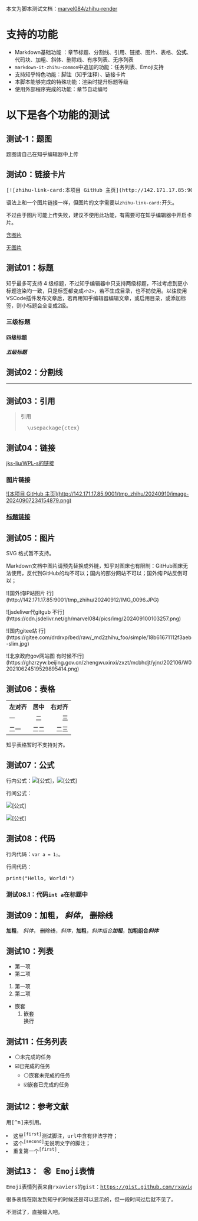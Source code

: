 <!-- 摘自 https://github.com/jks-liu/zhihu/blob/master/WPLs-introduction-and-test.md -->
<p>本文为脚本测试文档：<a href="https://github.com/marvel084/zhihu-render">marvel084/zhihu-render</a></p><h1>支持的功能</h1><ul>
<li>Markdown基础功能 ：章节标题、分割线、引用、链接、图片、表格、<strong>公式</strong>、代码块、加粗、斜体、删除线、有序列表、无序列表</li><li><code>markdown-it-zhihu-common</code>中追加的功能：任务列表、Emoji支持</li><li>支持知乎特色功能：脚注（知乎注释）、链接卡片</li><li>本脚本能够完成的特殊功能：渲染时提升标题等级</li><li>使用外部程序完成的功能：章节自动编号</li></ul><h1>以下是各个功能的测试</h1><h2>测试-1：题图</h2><p>题图请自己在知乎编辑器中上传</p><h2>测试0：链接卡片</h2><pre lang="md">[![zhihu-link-card:本项目 GitHub 主页](http://142.171.17.85:9001/tmp_zhihu/20240910/image-20240907234154879.png)](https://github.com/jks-liu/WPL-s)
</pre><p>语法上和一个图片链接一样，但图片的文字需要以<code>zhihu-link-card:</code>开头。</p><p>不过由于图片可能上传失败，建议不使用此功能，有需要可在知乎编辑器中开启卡片。</p><p><a href="https://github.com/marvel084/zhihu-render" data-draft-node="block" data-draft-type="link-card" data-image="http://142.171.17.85:9001/tmp_zhihu/20240910/image-20240907234154879.png" data-image-width="640" data-image-height="480">含图片</a></p><p><a href="https://github.com/marvel084/zhihu-render" data-draft-node="block" data-draft-type="link-card" data-image="" data-image-width="640" data-image-height="480">无图片</a></p><h2>测试01：标题</h2><p>知乎最多可支持 4 级标题，不过知乎编辑器中只支持两级标题，不过考虑到更小标题渲染均一致，只是标签都变成<code>&lt;h2&gt;</code>，若不生成目录，也不妨使用。以往使用VSCode插件发布文章后，若再用知乎编辑器编辑文章，或启用目录，或添加标签，则小标题会全变成2级。</p><h3>三级标题</h3><h4>四级标题</h4><h5>五级标题</h5><h2>测试02：分割线</h2><hr>
<h2>测试03：引用</h2><blockquote>
<p>引用</p><pre lang="latex">  \usepackage{ctex}
</pre></blockquote><h2>测试04：链接</h2><p><a href="https://github.com/jks-liu/WPL-s">jks-liu/WPL-s的链接</a></p><h3>图片链接</h3><p><a href="https://github.com/jks-liu/WPL-s">![本项目 GitHub 主页](http://142.171.17.85:9001/tmp_zhihu/20240910/image-20240907234154879.png)</a></p><h3><a href="https://github.com/jks-liu/WPL-s">标题链接</a></h3><h2>测试05：图片</h2><p>SVG 格式暂不支持。</p><p>Markdown文档中图片请预先替换成外链，知乎对图床也有限制：GitHub图床无法使用，反代到GitHub的均不可以；国内的部分网站不可以；国外纯IP站反倒可以；</p><!-- ![本地 JPG 图片](pics/Along-the-River-During-the-Qingming-Festival.jpg)
`![本地 SVG 图片](pics/emission9.svg)` -->
<p>![国外纯IP站图片 行](http://142.171.17.85:9001/tmp_zhihu/20240912/IMG_0096.JPG)</p><p>![jsdeliver代gitgub 不行](https://cdn.jsdelivr.net/gh/marvel084/pics/img/202409100103257.png)</p><p>![国内gitee站 行](https://gitee.com/drdrxp/bed/raw/_md2zhihu_foo/simple/18b61671112f3aeb-slim.jpg)</p><p>![北京政府gov网站图 有时候不行](https://ghzrzyw.beijing.gov.cn/zhengwuxinxi/zxzt/mcbhdjt/yjnr/202106/W020210624519529895414.png)</p><!-- `![网络 SVG 图片](https://www.w3school.com.cn/svg/circle1.svg)` -->
<h2>测试06：表格</h2><table data-draft-node="block" data-draft-type="table" data-size="normal"><tbody><tr>
<th style="text-align:left">左对齐</th><th style="text-align:center">居中</th><th style="text-align:right">右对齐</th></tr><tr>
<td style="text-align:left">一</td><td style="text-align:center">二</td><td style="text-align:right">三</td></tr><tr>
<td style="text-align:left">二一</td><td style="text-align:center">二二</td><td style="text-align:right">二三</td></tr></tbody></table><p>知乎表格暂时不支持对齐。</p><h2>测试07：公式</h2><p>行内公式：<img src="https://www.zhihu.com/equation?tex=%5Calpha%20=%20%5Cbeta" alt="[公式]" eeimg="1" data-formula="\alpha = \beta">，<img src="https://www.zhihu.com/equation?tex=%E4%BA%BF=%E7%88%B1%E6%85%95*%E5%9B%9B%E4%B8%80%5E%7B%E5%B9%B3%E6%96%B9%7D" alt="[公式]" eeimg="1" data-formula="亿=爱慕*四一^{平方}"></p><p>行间公式：</p><p><img src="https://www.zhihu.com/equation?tex=%5Calpha%20=%20%5Cbeta%0A" alt="[公式]" eeimg="1" data-formula="\alpha = \beta
"></p><p><img src="https://www.zhihu.com/equation?tex=%E4%BA%BF=%E7%88%B1%E6%85%95*%E5%9B%9B%E4%B8%80%5E%7B%E5%B9%B3%E6%96%B9%7D%0A" alt="[公式]" eeimg="1" data-formula="亿=爱慕*四一^{平方}
"></p><h2>测试08：代码</h2><p>行内代码：<code>var a = 1;</code>。</p><p>行间代码：</p><pre lang="py">print(&quot;Hello, World!&quot;)
</pre><h3>测试08.1：代码<code>int a</code>在标题中</h3><h2>测试09：<strong>加粗</strong>， <em>斜体</em>， <s>删除线</s></h2><p><strong>加粗</strong>， <em>斜体</em>， <s>删除线</s>，<em>斜体</em>，<strong>加粗</strong>，<em>斜体组合<strong>加粗</strong></em>，<strong>加粗组合<em>斜体</em></strong></p><h2>测试10：列表</h2><ul>
<li>第一项</li><li>第二项</li></ul><ol>
<li>第一项</li><li>第二项</li></ol><ul>
<li>嵌套
<ol>
<li>嵌套<br>
换行</li></ol></li></ul><h2>测试11：任务列表</h2><ul>
<li>⚪未完成的任务</li><li>☑️已完成的任务
<ul>
<li>⚪嵌套未完成的任务</li><li>☑️嵌套已完成的任务</li></ul></li></ul><h2>测试12：参考文献</h2><pre lang="md">用[^n]来引用。

[^n]: https://网址.com 说明文字
</pre><p>注意字符 ^ 不能少。冒号后面有一个空格。网址中不能有空格。网址和说明文字之间有一个空格，说明文字自己可以有空格。</p><ul>
<li>这里<sup data-text="刘晞颜. 宝坻县记//乾隆《宝坻县志》卷十八《艺文下》, 清乾隆十年(1745)刻本, 总第620页. 哈佛燕京圖書館. 中國哲學書電子化計劃." data-url="https://ctext.org/wiki.pl?if=gb&amp;chapter=552474&amp;remap=gb#纪载宝坻县记" data-draft-node="inline" data-draft-type="reference" data-numero="first">[first]</sup>测试脚注，url中含有非法字符；</li><li>这个<sup data-text="" data-url="https://github.com/jks-liu/zhihu/blob/master/WPLs-introduction-and-test.md" data-draft-node="inline" data-draft-type="reference" data-numero="second">[second]</sup>无说明文字的脚注；</li><li>重复第一个<sup data-text="刘晞颜. 宝坻县记//乾隆《宝坻县志》卷十八《艺文下》, 清乾隆十年(1745)刻本, 总第620页. 哈佛燕京圖書館. 中國哲學書電子化計劃." data-url="https://ctext.org/wiki.pl?if=gb&amp;chapter=552474&amp;remap=gb#纪载宝坻县记" data-draft-node="inline" data-draft-type="reference" data-numero="first">[first]</sup>.</li></ul><h2>测试13： ㊗️ Emoji表情</h2><p>Emoji表情列表来自rxaviers的gist：<a href="https://gist.github.com/rxaviers/7360908">https://gist.github.com/rxaviers/7360908</a>。</p><p>很多表情在刚发到知乎的时候还是可以显示的，但一段时间过后就不见了。</p><p>不测试了，直接输入吧。</p>